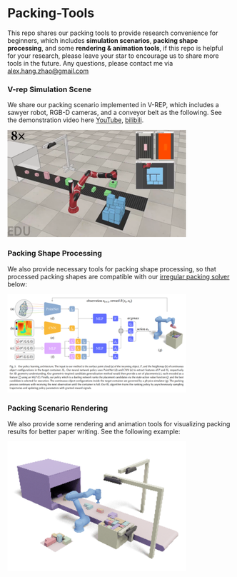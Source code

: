 # Packing-Tools
This repo shares our packing tools to provide research convenience for beginners, which includes **simulation scenarios**, **packing shape processing**, and some **rendering & animation tools**, if this repo is helpful for your research, please leave your star to encourage us to share more tools in the future. Any questions, please contact me via alex.hang.zhao@gmail.com


### V-rep Simulation Scene

We share our packing scenario implemented in V-REP, which includes a sawyer robot, RGB-D cameras, and a conveyor belt as the following. See the demonstration video here [YouTube](https://www.youtube.com/watch?v=hBzZA_21G3M&t=6s), [bilibili](https://www.bilibili.com/video/BV1st4y1H7kU/?vd_source=b1e4277847248c95062cf16ab3b58e73).

<img src="vrep-simulation-scene/images/packing.png" alt="Online packing" width="400" height="240">

### Packing Shape Processing

We also provide necessary tools for packing shape processing, so that processed packing shapes are compatible with our [irregular packing solver]((https://github.com/alexfrom0815/IR-BPP)) below:

<img src="packing-shape-processing/images/packing_policy.png" alt="Packing" width="400" height="220">

### Packing Scenario Rendering

We also provide some rendering and animation tools for visualizing packing results for better paper writing. See the following example:

<img src="packing-scenario-rendering/images/buffer_faster.gif" alt="Packing" width="400" height="290">

